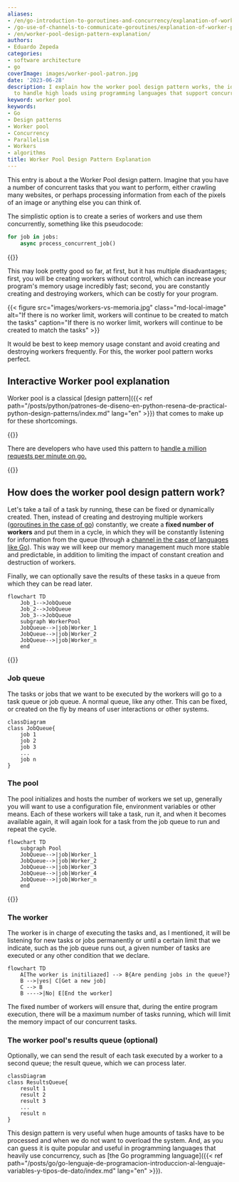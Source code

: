 ```yaml
---
aliases:
- /en/go-introduction-to-goroutines-and-concurrency/explanation-of-worker-pool-design-pattern/
- /go-use-of-channels-to-communicate-goroutines/explanation-of-worker-pool-design-pattern/
- /en/worker-pool-design-pattern-explanation/
authors:
- Eduardo Zepeda
categories:
- software architecture
- go
coverImage: images/worker-pool-patron.jpg
date: '2023-06-28'
description: I explain how the worker pool design pattern works, the ideal job queue
  to handle high loads using programming languages that support concurrency.
keyword: worker pool
keywords:
- Go
- Design patterns
- Worker pool
- Concurrency
- Parallelism
- Workers
- algorithms
title: Worker Pool Design Pattern Explanation
---
```


This entry is about a the Worker Pool design pattern. Imagine that you have a number of concurrent tasks that you want to perform, either crawling many websites, or perhaps processing information from each of the pixels of an image or anything else you can think of.

The simplistic option is to create a series of workers and use them concurrently, something like this pseudocode:

``` python
for job in jobs:
    async process_concurrent_job()
```

{{<ad0>}}

This may look pretty good so far, at first, but it has multiple disadvantages; first, you will be creating workers without control, which can increase your program's memory usage incredibly fast; second, you are constantly creating and destroying workers, which can be costly for your program.

{{< figure src="images/workers-vs-memoria.jpg" class="md-local-image" alt="If there is no worker limit, workers will continue to be created to match the tasks" caption="If there is no worker limit, workers will continue to be created to match the tasks" >}}

It would be best to keep memory usage constant and avoid creating and destroying workers frequently. For this, the worker pool pattern works perfect.

## Interactive Worker pool explanation

Worker pool is a classical [design pattern]({{< ref path="/posts/python/patrones-de-diseno-en-python-resena-de-practical-python-design-patterns/index.md" lang="en" >}}) that comes to make up for these shortcomings.

{{<workerPool>}}

There are developers who have used this pattern to [handle a million requests per minute on go.](http://marcio.io/2015/07/handling-1-million-requests-per-minute-with-golang#?)

{{<ad1>}}

## How does the worker pool design pattern work?

Let's take a tail of a task by running, these can be fixed or dynamically created. Then, instead of creating and destroying multiple workers ([goroutines in the case of go](/en/go/go-introduction-to-goroutines-and-concurrency/)) constantly, we create a **fixed number of workers** and put them in a cycle, in which they will be constantly listening for information from the queue (through a [channel in the case of languages like Go](/en/go/go-use-of-channels-to-communicate-goroutines/)). This way we will keep our memory management much more stable and predictable, in addition to limiting the impact of constant creation and destruction of workers.

Finally, we can optionally save the results of these tasks in a queue from which they can be read later.

``` mermaid
flowchart TD
    Job_1-->JobQueue
    Job_2-->JobQueue
    Job_3-->JobQueue
    subgraph WorkerPool
    JobQueue-->|job|Worker_1
    JobQueue-->|job|Worker_2
    JobQueue-->|job|Worker_n
    end
```

{{<ad2>}}

### Job queue

The tasks or jobs that we want to be executed by the workers will go to a task queue or job queue. A normal queue, like any other. This can be fixed, or created on the fly by means of user interactions or other systems.

``` mermaid
classDiagram
class JobQueue{
    job 1
    job 2
    job 3
    ...
    job n
}
```

### The pool

The pool initializes and hosts the number of workers we set up, generally you will want to use a configuration file, environment variables or other means. Each of these workers will take a task, run it, and when it becomes available again, it will again look for a task from the job queue to run and repeat the cycle.

``` mermaid
flowchart TD
    subgraph Pool
    JobQueue-->|job|Worker_1
    JobQueue-->|job|Worker_2
    JobQueue-->|job|Worker_3
    JobQueue-->|job|Worker_4
    JobQueue-->|job|Worker_n
    end
```

{{<ad3>}}

### The worker

The worker is in charge of executing the tasks and, as I mentioned, it will be listening for new tasks or jobs permanently or until a certain limit that we indicate, such as the job queue runs out, a given number of tasks are executed or any other condition that we declare.

``` mermaid
flowchart TD
    A[The worker is initiliazed] --> B{Are pending jobs in the queue?}
    B -->|yes| C[Get a new job]
    C --> B
    B ---->|No| E[End the worker]
```

The fixed number of workers will ensure that, during the entire program execution, there will be a maximum number of tasks running, which will limit the memory impact of our concurrent tasks.

### The worker pool's results queue (optional) 

Optionally, we can send the result of each task executed by a worker to a second queue; the result queue, which we can process later.

``` mermaid
classDiagram
class ResultsQueue{
    result 1
    result 2
    result 3
    ...
    result n
}
```

This design pattern is very useful when huge amounts of tasks have to be processed and when we do not want to overload the system. And, as you can guess it is quite popular and useful in programming languages that heavily use concurrency, such as [the Go programming language]({{< ref path="/posts/go/go-lenguaje-de-programacion-introduccion-al-lenguaje-variables-y-tipos-de-dato/index.md" lang="en" >}}).